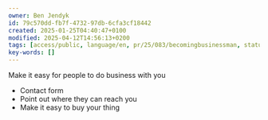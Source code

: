 ```yaml
---
owner: Ben Jendyk
id: 79c570dd-fb7f-4732-97db-6cfa3cf18442
created: 2025-01-25T04:40:47+0100
modified: 2025-04-12T14:56:13+0200
tags: [access/public, language/en, pr/25/083/becomingbusinessman, status/pending]
key-words: []
---
```


Make it easy for people to do business with you

- Contact form
- Point out where they can reach you
- Make it easy to buy your thing